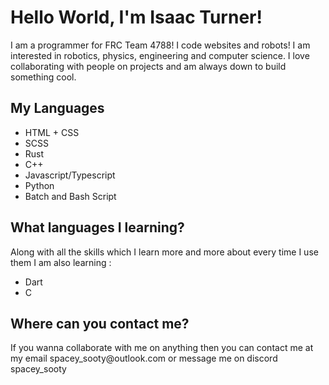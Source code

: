 <!DOCTYPE html>
<html>
<body>
<h1> Hello World, I'm Isaac Turner! </h1>
<p id="font1"> I am a programmer for FRC Team 4788! I code websites and robots! I am interested in robotics, physics, engineering and computer science. I love collaborating with people on projects and am always down to build something cool. </p>
<h2> My Languages </h2>
<ul>
<li> HTML + CSS </li>
<li> SCSS </li>
<li> Rust </li>
<li> C++ </li>
<li> Javascript/Typescript </li>
<li> Python </li>
<li> Batch and Bash Script </li>
</ul>
<h2> What languages I learning? </h2>
<p> Along with all the skills which I learn more and more about every time I use them I am also learning : </p>
<ul> <li> Dart </li> <li> C </li> </ul>
<h2 font="font1"> Where can you contact me? </h2>
<p> If you wanna collaborate with me on anything then you can contact me at my email spacey_sooty@outlook.com or message me on discord spacey_sooty</p>
</body>
</html>
